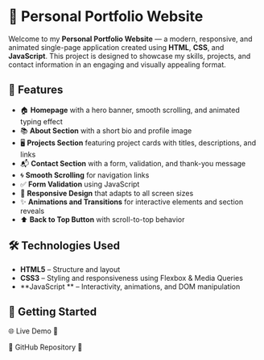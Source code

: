 # 💼 Personal Portfolio Website

Welcome to my **Personal Portfolio Website** — a modern, responsive, and animated single-page application created using **HTML**, **CSS**, and **JavaScript**. This project is designed to showcase my skills, projects, and contact information in an engaging and visually appealing format.

## 📌 Features

- 🏠 **Homepage** with a hero banner, smooth scrolling, and animated typing effect
- 📚 **About Section** with a short bio and profile image
- 🖥️ **Projects Section** featuring project cards with titles, descriptions, and links
- 📬 **Contact Section** with a form, validation, and thank-you message
- 🌀 **Smooth Scrolling** for navigation links
- ✅ **Form Validation** using JavaScript
- 📱 **Responsive Design** that adapts to all screen sizes
- ✨ **Animations and Transitions** for interactive elements and section reveals
- ⬆️ **Back to Top Button** with scroll-to-top behavior

## 🛠️ Technologies Used

- **HTML5** – Structure and layout
- **CSS3** – Styling and responsiveness using Flexbox & Media Queries
- **JavaScript ** – Interactivity, animations, and DOM manipulation

## 🚀 Getting Started

🌐 Live Demo
🔗 

🔗 GitHub Repository
📁 
